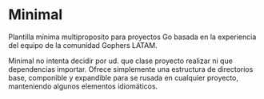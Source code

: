 # Minimal

Plantilla mínima multiproposito para proyectos Go basada en la experiencia del equipo de la comunidad Gophers LATAM.

Minimal no intenta decidir por ud. que clase proyecto realizar ni que dependencias importar. Ofrece simplemente una estructura de directorios base, componible y expandible para se rusada en cualquier proyecto, manteniendo algunos elementos idiomáticos.
